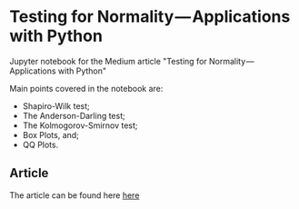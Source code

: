 # Testing for Normality — Applications with Python

Jupyter notebook for the Medium article "Testing for Normality — Applications with Python"

Main points covered in the notebook are:

* Shapiro-Wilk test;
* The Anderson-Darling test;
* The Kolmogorov-Smirnov test;
* Box Plots, and;
* QQ Plots.

## Article

The article can be found here [here](https://medium.com/@rrfd/testing-for-normality-applications-with-python-6bf06ed646a9)
